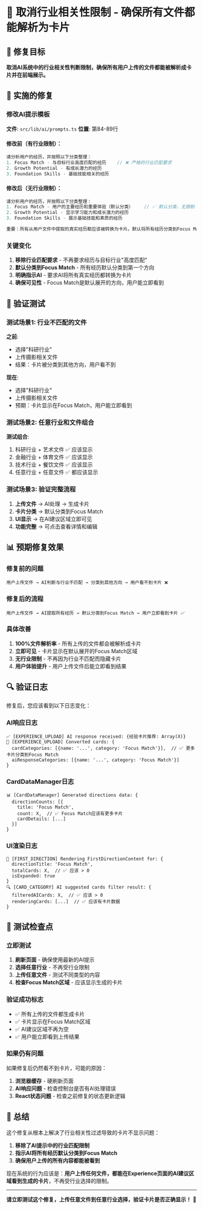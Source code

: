 # 🔧 取消行业相关性限制 - 确保所有文件都能解析为卡片

## 🎯 修复目标

**取消AI系统中的行业相关性判断限制，确保所有用户上传的文件都能被解析成卡片并在前端展示。**

## 🔧 实施的修复

### 修改AI提示模板
**文件**: `src/lib/ai/prompts.ts`
**位置**: 第84-89行

#### 修改前（有行业限制）：
```typescript
请分析用户的经历，并按照以下分类整理：
1. Focus Match - 与目标行业高度匹配的经历    // ❌ 严格的行业匹配要求
2. Growth Potential - 有成长潜力的经历
3. Foundation Skills - 基础技能相关的经历
```

#### 修改后（无行业限制）：
```typescript
请分析用户的经历，并按照以下分类整理：
1. Focus Match - 用户的主要经历和重要体验（默认分类）    // ✅ 默认分类，无限制
2. Growth Potential - 显示学习能力和成长潜力的经历
3. Foundation Skills - 展示基础技能和素质的经历

重要：所有从用户文件中提取的真实经历都应该被转换为卡片。默认将所有经历分类到Focus Match，确保用户能够看到所有上传内容的解析结果。
```

### 关键变化
1. **移除行业匹配要求** - 不再要求经历与目标行业"高度匹配"
2. **默认分类到Focus Match** - 所有经历默认分类到第一个方向
3. **明确指示AI** - 要求AI将所有真实经历都转换为卡片
4. **确保可见性** - Focus Match是默认展开的方向，用户能立即看到

## 🧪 验证测试

### 测试场景1: 行业不匹配的文件
**之前**: 
- 选择"科研行业"
- 上传摄影相关文件
- 结果：卡片被分类到其他方向，用户看不到

**现在**:
- 选择"科研行业" 
- 上传摄影相关文件
- 预期：卡片显示在Focus Match，用户能立即看到

### 测试场景2: 任意行业和文件组合
**测试组合**:
1. 科研行业 + 艺术文件 ✅ 应该显示
2. 金融行业 + 体育文件 ✅ 应该显示  
3. 技术行业 + 餐饮文件 ✅ 应该显示
4. 任意行业 + 任意文件 ✅ 都应该显示

### 测试场景3: 验证完整流程
1. **上传文件** → AI处理 → 生成卡片
2. **卡片分类** → 默认分类到Focus Match
3. **UI显示** → 在AI建议区域立即可见
4. **功能完整** → 可点击查看详情和编辑

## 📊 预期修复效果

### 修复前的问题
```
用户上传文件 → AI判断与行业不匹配 → 分类到其他方向 → 用户看不到卡片 ❌
```

### 修复后的流程
```
用户上传文件 → AI提取所有经历 → 默认分类到Focus Match → 用户立即看到卡片 ✅
```

### 具体改善
1. **100%文件解析率** - 所有上传的文件都会被解析成卡片
2. **立即可见** - 卡片显示在默认展开的Focus Match区域
3. **无行业限制** - 不再因为行业不匹配而隐藏卡片
4. **用户体验提升** - 用户上传文件后能立即看到结果

## 🔍 验证日志

修复后，您应该看到以下日志变化：

### AI响应日志
```
✅ [EXPERIENCE_UPLOAD] AI response received: {经验卡片推荐: Array(X)}
🔄 [EXPERIENCE_UPLOAD] Converted cards: {
  cardCategories: [{name: '...', category: 'Focus Match'}],  // ✅ 更多卡片分类到Focus Match
  aiResponseCategories: [{name: '...', category: 'Focus Match'}]
}
```

### CardDataManager日志
```
📊 [CardDataManager] Generated directions data: {
  directionCounts: [{
    title: 'Focus Match',
    count: X,  // ✅ Focus Match应该有更多卡片
    cardDetails: [...]
  }]
}
```

### UI渲染日志
```
🎯 [FIRST_DIRECTION] Rendering FirstDirectionContent for: {
  directionTitle: 'Focus Match',
  totalCards: X,  // ✅ 应该 > 0
  isExpanded: true
}
🔍 [CARD_CATEGORY] AI suggested cards filter result: {
  filteredAICards: X,  // ✅ 应该 > 0
  renderingCards: [...]  // ✅ 应该有卡片数据
}
```

## 🚨 测试检查点

### 立即测试
1. **刷新页面** - 确保使用最新的AI提示
2. **选择任意行业** - 不再受行业限制
3. **上传任意文件** - 测试不同类型的内容
4. **检查Focus Match区域** - 应该显示生成的卡片

### 验证成功标志
- ✅ 所有上传的文件都生成卡片
- ✅ 卡片显示在Focus Match区域
- ✅ AI建议区域不再为空
- ✅ 用户能立即看到上传结果

### 如果仍有问题
如果修复后仍然看不到卡片，可能的原因：
1. **浏览器缓存** - 硬刷新页面
2. **AI响应问题** - 检查控制台是否有AI处理错误
3. **React状态问题** - 检查之前修复的状态更新逻辑

## 📝 总结

这个修复从根本上解决了行业相关性过滤导致的卡片不显示问题：

1. **移除了AI提示中的行业匹配限制**
2. **指示AI将所有经历默认分类到Focus Match**
3. **确保用户上传的所有内容都能被看到**

现在系统的行为应该是：**用户上传任何文件，都能在Experience页面的AI建议区域看到生成的卡片**，不再受行业选择的限制。

---

**请立即测试这个修复，上传任意文件到任意行业选择，验证卡片是否正确显示！** 🎉
